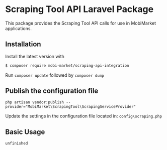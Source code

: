 # Scraping Tool API Laravel Package
This package provides the Scraping Tool API calls for use in MobiMarket applications.

## Installation
Install the latest version with
```bash
$ composer require mobi-market/scraping-api-integration
```
Run ```composer update``` followed by ```composer dump```

## Publish the configuration file
```
php artisan vendor:publish --provider="MobiMarket\ScrapingTool\ScrapingServiceProvider"
```

Update the settings in the configuration file located in: `config\scraping.php`

## Basic Usage

```php
unfinished
```
